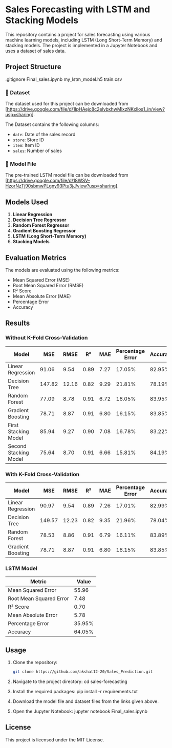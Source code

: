 # Sales Forecasting with LSTM and Stacking Models

This repository contains a project for sales forecasting using various machine learning models, including LSTM (Long Short-Term Memory) and stacking models. The project is implemented in a Jupyter Notebook and uses a dataset of sales data.

## Project Structure
.gitignore
Final_sales.ipynb
my_lstm_model.h5
train.csv


### 🔗 Dataset
The dataset used for this project can be downloaded from [https://drive.google.com/file/d/1lpHAejc8c2elvbxhwMlxzNKxllos1_in/view?usp=sharing].

The Dataset contains the following columns:
- `date`: Date of the sales record
- `store`: Store ID
- `item`: Item ID
- `sales`: Number of sales

### 🤖 Model File
The pre-trained LSTM model file can be downloaded from [https://drive.google.com/file/d/18WSV-HzorNzTj90sbmwPLgny93Ptu3jJ/view?usp=sharing].

## Models Used

1. **Linear Regression**
2. **Decision Tree Regressor**
3. **Random Forest Regressor**
4. **Gradient Boosting Regressor**
5. **LSTM (Long Short-Term Memory)**
6. **Stacking Models**

## Evaluation Metrics

The models are evaluated using the following metrics:
- Mean Squared Error (MSE)
- Root Mean Squared Error (RMSE)
- R² Score
- Mean Absolute Error (MAE)
- Percentage Error
- Accuracy

## Results

### Without K-Fold Cross-Validation

| Model                | MSE   | RMSE  | R²   | MAE  | Percentage Error | Accuracy |
|----------------------|-------|-------|------|------|------------------|----------|
| Linear Regression    | 91.06 | 9.54  | 0.89 | 7.27 | 17.05%           | 82.95%   |
| Decision Tree        | 147.82| 12.16 | 0.82 | 9.29 | 21.81%           | 78.19%   |
| Random Forest        | 77.09 | 8.78  | 0.91 | 6.72 | 16.05%           | 83.95%   |
| Gradient Boosting    | 78.71 | 8.87  | 0.91 | 6.80 | 16.15%           | 83.85%   |
| First Stacking Model | 85.94 | 9.27  | 0.90 | 7.08 | 16.78%           | 83.22%   |
| Second Stacking Model| 75.64 | 8.70  | 0.91 | 6.66 | 15.81%           | 84.19%   |

### With K-Fold Cross-Validation

| Model                | MSE   | RMSE  | R²   | MAE  | Percentage Error | Accuracy |
|----------------------|-------|-------|------|------|------------------|----------|
| Linear Regression    | 90.97 | 9.54  | 0.89 | 7.26 | 17.01%           | 82.99%   |
| Decision Tree        | 149.57| 12.23 | 0.82 | 9.35 | 21.96%           | 78.04%   |
| Random Forest        | 78.53 | 8.86  | 0.91 | 6.79 | 16.11%           | 83.89%   |
| Gradient Boosting    | 78.71 | 8.87  | 0.91 | 6.80 | 16.15%           | 83.85%   |

### LSTM Model

| Metric               | Value |
|----------------------|-------|
| Mean Squared Error   | 55.96 |
| Root Mean Squared Error | 7.48 |
| R² Score             | 0.70  |
| Mean Absolute Error  | 5.78  |
| Percentage Error     | 35.95%|
| Accuracy             | 64.05%|

## Usage

1. Clone the repository:
   ```sh
   git clone https://github.com/akshat12-20/Sales_Prediction.git

2. Navigate to the project directory:
    cd sales-forecasting

3. Install the required packages:
    pip install -r requirements.txt

4. Download the model file and dataset files from the links given above.

5. Open the Jupyter Notebook:
    jupyter notebook Final_sales.ipynb

## License
This project is licensed under the MIT License.